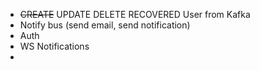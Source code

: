 

- ~~CREATE~~ UPDATE DELETE RECOVERED User from Kafka
- Notify bus (send email, send notification)
- Auth 
- WS Notifications
- 